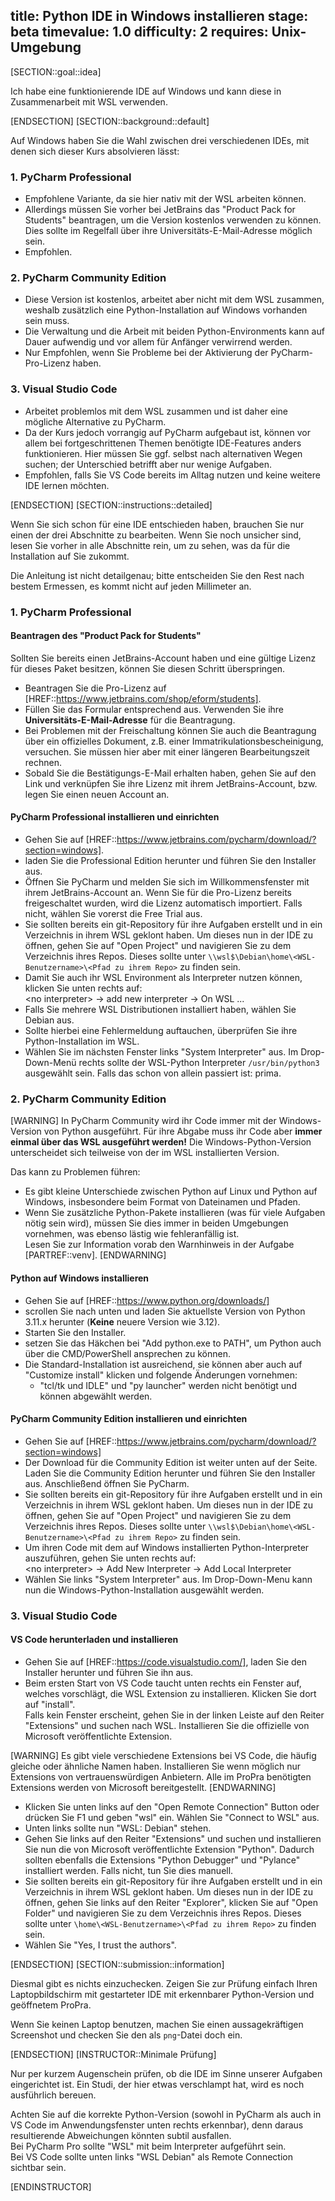 title: Python IDE in Windows installieren
stage: beta
timevalue: 1.0
difficulty: 2
requires: Unix-Umgebung
---

[SECTION::goal::idea]

Ich habe eine funktionierende IDE auf Windows und kann diese in Zusammenarbeit mit WSL verwenden.

[ENDSECTION]
[SECTION::background::default]

Auf Windows haben Sie die Wahl zwischen drei verschiedenen IDEs, mit denen sich dieser Kurs absolvieren lässt:

### 1. PyCharm Professional  
- Empfohlene Variante, da sie hier nativ mit der WSL arbeiten können. 
- Allerdings müssen Sie vorher bei JetBrains das "Product Pack for Students" beantragen, um die Version kostenlos
  verwenden zu können. Dies sollte im Regelfall über ihre Universitäts-E-Mail-Adresse möglich sein.
- Empfohlen.

### 2. PyCharm Community Edition  
- Diese Version ist kostenlos, arbeitet aber nicht mit dem WSL zusammen, weshalb zusätzlich eine Python-Installation auf
  Windows vorhanden sein muss.
- Die Verwaltung und die Arbeit mit beiden Python-Environments kann auf Dauer aufwendig und vor allem für Anfänger
  verwirrend werden.
- Nur Empfohlen, wenn Sie Probleme bei der Aktivierung der PyCharm-Pro-Lizenz haben.

### 3. Visual Studio Code  
- Arbeitet problemlos mit dem WSL zusammen und ist daher eine mögliche Alternative zu PyCharm. 
- Da der Kurs jedoch vorrangig auf PyCharm aufgebaut ist, können vor allem bei fortgeschrittenen Themen benötigte
  IDE-Features anders funktionieren. Hier müssen Sie ggf. selbst nach alternativen Wegen suchen;
  der Unterschied betrifft aber nur wenige Aufgaben.
- Empfohlen, falls Sie VS Code bereits im Alltag nutzen und keine weitere IDE lernen möchten.

[ENDSECTION]
[SECTION::instructions::detailed]

Wenn Sie sich schon für eine IDE entschieden haben, brauchen Sie nur einen der drei Abschnitte zu bearbeiten.
Wenn Sie noch unsicher sind, lesen Sie vorher in alle Abschnitte rein, um zu sehen, was da für die Installation auf Sie
zukommt. 

Die Anleitung ist nicht detailgenau; bitte entscheiden Sie den Rest nach bestem Ermessen,
es kommt nicht auf jeden Millimeter an.


### 1. PyCharm Professional

#### Beantragen des "Product Pack for Students"

Sollten Sie bereits einen JetBrains-Account haben und eine gültige Lizenz für dieses Paket besitzen, können Sie
diesen Schritt überspringen.

- Beantragen Sie die Pro-Lizenz auf [HREF::https://www.jetbrains.com/shop/eform/students].
- Füllen Sie das Formular entsprechend aus. Verwenden Sie ihre **Universitäts-E-Mail-Adresse** für die Beantragung.
- Bei Problemen mit der Freischaltung können Sie auch die Beantragung über ein offizielles Dokument, z.B. einer
  Immatrikulationsbescheinigung, versuchen. Sie müssen hier aber mit einer längeren Bearbeitungszeit rechnen.
- Sobald Sie die Bestätigungs-E-Mail erhalten haben, gehen Sie auf den Link und verknüpfen Sie ihre Lizenz mit ihrem
  JetBrains-Account, bzw. legen Sie einen neuen Account an.

#### PyCharm Professional installieren und einrichten

- Gehen Sie auf [HREF::https://www.jetbrains.com/pycharm/download/?section=windows].
- laden Sie die Professional Edition herunter und führen Sie den Installer aus.
- Öffnen Sie PyCharm und melden Sie sich im Willkommensfenster mit ihrem JetBrains-Account an. Wenn Sie für die
  Pro-Lizenz bereits freigeschaltet wurden, wird die Lizenz automatisch importiert. Falls nicht, wählen Sie vorerst die
  Free Trial aus.
- Sie sollten bereits ein git-Repository für ihre Aufgaben erstellt und in ein Verzeichnis in ihrem WSL geklont haben.
  Um dieses nun in der IDE zu öffnen, gehen Sie auf "Open Project" und navigieren Sie zu dem Verzeichnis ihres
  Repos. Dieses sollte unter `\\wsl$\Debian\home\<WSL-Benutzername>\<Pfad zu ihrem Repo>` zu finden sein.
- Damit Sie auch ihr WSL Environment als Interpreter nutzen können, klicken Sie unten rechts auf:  
  <no interpreter\> → add new interpreter → On WSL ...
- Falls Sie mehrere WSL Distributionen installiert haben, wählen Sie Debian aus.
- Sollte hierbei eine Fehlermeldung auftauchen, überprüfen Sie ihre Python-Installation im WSL.
- Wählen Sie im nächsten Fenster links "System Interpreter" aus. Im Drop-Down-Menü rechts sollte der WSL-Python
  Interpreter `/usr/bin/python3` ausgewählt sein. Falls das schon von allein passiert ist: prima.


### 2. PyCharm Community Edition

[WARNING]
In PyCharm Community wird ihr Code immer mit der Windows-Version von Python ausgeführt. Für ihre Abgabe muss ihr Code
aber **immer einmal über das WSL ausgeführt werden!** Die Windows-Python-Version unterscheidet sich teilweise von der
im WSL installierten Version. 

Das kann zu Problemen führen:

- Es gibt kleine Unterschiede zwischen Python auf Linux und Python auf Windows,
  insbesondere beim Format von Dateinamen und Pfaden.
- Wenn Sie zusätzliche Python-Pakete installieren (was für viele Aufgaben nötig sein wird), müssen Sie dies immer in
  beiden Umgebungen vornehmen, was ebenso lästig wie fehleranfällig ist.  
  Lesen Sie zur Information vorab den Warnhinweis in der Aufgabe [PARTREF::venv].
[ENDWARNING]

#### Python auf Windows installieren

- Gehen Sie auf [HREF::https://www.python.org/downloads/]
- scrollen Sie nach unten und laden Sie aktuellste Version von Python 3.11.x herunter
  (**Keine** neuere Version wie 3.12).
- Starten Sie den Installer.
- setzen Sie das Häkchen bei "Add python.exe to PATH", um Python auch über die CMD/PowerShell ansprechen zu können.
- Die Standard-Installation ist ausreichend, sie können aber auch auf "Customize install" klicken und folgende
  Änderungen vornehmen:
    * "tcl/tk und IDLE" und "py launcher" werden nicht benötigt und können abgewählt werden.

#### PyCharm Community Edition installieren und einrichten

- Gehen Sie auf [HREF::https://www.jetbrains.com/pycharm/download/?section=windows]
- Der Download für die Community Edition ist weiter unten auf der Seite. Laden Sie die Community Edition herunter und
  führen Sie den Installer aus. Anschließend öffnen Sie PyCharm.
- Sie sollten bereits ein git-Repository für ihre Aufgaben erstellt und in ein Verzeichnis in ihrem WSL geklont haben.
  Um dieses nun in der IDE zu öffnen, gehen Sie auf "Open Project" und navigieren Sie zu dem Verzeichnis ihres
  Repos. Dieses sollte unter `\\wsl$\Debian\home\<WSL-Benutzername>\<Pfad zu ihrem Repo>` zu finden sein.
- Um ihren Code mit dem auf Windows installierten Python-Interpreter auszuführen, gehen Sie unten rechts auf:  
  <no interpreter\> → Add New Interpreter → Add Local Interpreter
- Wählen Sie links "System Interpreter" aus. Im Drop-Down-Menu kann nun die Windows-Python-Installation ausgewählt
  werden.


### 3. Visual Studio Code

#### VS Code herunterladen und installieren

- Gehen Sie auf [HREF::https://code.visualstudio.com/], laden Sie den Installer herunter und führen Sie ihn aus.
- Beim ersten Start von VS Code taucht unten rechts ein Fenster auf, welches vorschlägt, die WSL Extension zu
  installieren. Klicken Sie dort auf "install".  
  Falls kein Fenster erscheint, gehen Sie in der linken Leiste auf den Reiter "Extensions" und suchen nach WSL.
  Installieren Sie die offizielle von Microsoft veröffentlichte Extension.

[WARNING]
Es gibt viele verschiedene Extensions bei VS Code, die häufig gleiche oder ähnliche Namen haben. Installieren Sie wenn
möglich nur Extensions von vertrauenswürdigen Anbietern. 
Alle im ProPra benötigten Extensions werden von Microsoft bereitgestellt.
[ENDWARNING]

- Klicken Sie unten links auf den "Open Remote Connection" Button oder drücken Sie F1 und geben "wsl" ein. Wählen Sie
  "Connect to WSL" aus.
- Unten links sollte nun "WSL: Debian" stehen.
- Gehen Sie links auf den Reiter "Extensions" und suchen und installieren Sie nun die von Microsoft veröffentlichte
  Extension "Python". Dadurch sollten ebenfalls die Extensions "Python Debugger" und "Pylance" installiert werden.
  Falls nicht, tun Sie dies manuell.
- Sie sollten bereits ein git-Repository für ihre Aufgaben erstellt und in ein Verzeichnis in ihrem WSL geklont haben.
  Um dieses nun in der IDE zu öffnen, gehen Sie links auf den Reiter "Explorer", klicken Sie auf "Open Folder" und
  navigieren Sie zu dem Verzeichnis ihres Repos. Dieses sollte unter `\home\<WSL-Benutzername>\<Pfad zu ihrem Repo>` zu
  finden sein.
- Wählen Sie "Yes, I trust the authors".

[ENDSECTION]
[SECTION::submission::information]

Diesmal gibt es nichts einzuchecken.
Zeigen Sie zur Prüfung einfach Ihren Laptopbildschirm mit gestarteter IDE
mit erkennbarer Python-Version und geöffnetem ProPra.

Wenn Sie keinen Laptop benutzen, machen Sie einen aussagekräftigen Screenshot und checken Sie 
den als `png`-Datei doch ein.

[ENDSECTION]
[INSTRUCTOR::Minimale Prüfung]

Nur per kurzem Augenschein prüfen, ob die IDE im Sinne unserer Aufgaben eingerichtet ist.
Ein Studi, der hier etwas verschlampt hat, wird es noch ausführlich bereuen.

Achten Sie auf die korrekte Python-Version (sowohl in PyCharm als auch in VS Code im 
Anwendungsfenster unten rechts erkennbar), denn daraus resultierende Abweichungen könnten subtil 
ausfallen.  
Bei PyCharm Pro sollte "WSL" mit beim Interpreter aufgeführt sein.  
Bei VS Code sollte unten links "WSL Debian" als Remote Connection sichtbar sein.

[ENDINSTRUCTOR]

